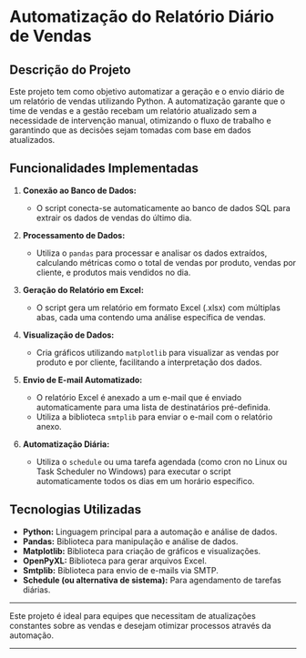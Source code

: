 # **Automatização do Relatório Diário de Vendas**

## **Descrição do Projeto**

Este projeto tem como objetivo automatizar a geração e o envio diário de um relatório de vendas utilizando Python. A automatização garante que o time de vendas e a gestão recebam um relatório atualizado sem a necessidade de intervenção manual, otimizando o fluxo de trabalho e garantindo que as decisões sejam tomadas com base em dados atualizados.

## **Funcionalidades Implementadas**

1. **Conexão ao Banco de Dados:**
   - O script conecta-se automaticamente ao banco de dados SQL para extrair os dados de vendas do último dia.

2. **Processamento de Dados:**
   - Utiliza o `pandas` para processar e analisar os dados extraídos, calculando métricas como o total de vendas por produto, vendas por cliente, e produtos mais vendidos no dia.

3. **Geração do Relatório em Excel:**
   - O script gera um relatório em formato Excel (.xlsx) com múltiplas abas, cada uma contendo uma análise específica de vendas.

4. **Visualização de Dados:**
   - Cria gráficos utilizando `matplotlib` para visualizar as vendas por produto e por cliente, facilitando a interpretação dos dados.

5. **Envio de E-mail Automatizado:**
   - O relatório Excel é anexado a um e-mail que é enviado automaticamente para uma lista de destinatários pré-definida.
   - Utiliza a biblioteca `smtplib` para enviar o e-mail com o relatório anexo.

6. **Automatização Diária:**
   - Utiliza o `schedule` ou uma tarefa agendada (como cron no Linux ou Task Scheduler no Windows) para executar o script automaticamente todos os dias em um horário específico.

## **Tecnologias Utilizadas**

- **Python:** Linguagem principal para a automação e análise de dados.
- **Pandas:** Biblioteca para manipulação e análise de dados.
- **Matplotlib:** Biblioteca para criação de gráficos e visualizações.
- **OpenPyXL:** Biblioteca para gerar arquivos Excel.
- **Smtplib:** Biblioteca para envio de e-mails via SMTP.
- **Schedule (ou alternativa de sistema):** Para agendamento de tarefas diárias.

---

Este projeto é ideal para equipes que necessitam de atualizações constantes sobre as vendas e desejam otimizar processos através da automação.

---
